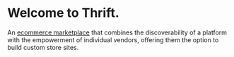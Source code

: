 # Welcome to Thrift.

An [ecommerce marketplace](https://thrift-web-client.vercel.app) that combines the discoverability of a platform with the empowerment of individual vendors, offering them the option to build custom store sites.
